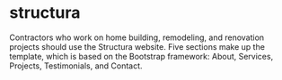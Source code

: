 # structura
Contractors who work on home building, remodeling, and renovation projects should use the Structura website. Five sections make up the template, which is based on the Bootstrap framework: About, Services, Projects, Testimonials, and Contact.
